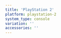 ```yaml
---
title: 'PlayStation 2'
platform: playstation-2
system_type: console
variation: ''
accessories: ''
---
```

